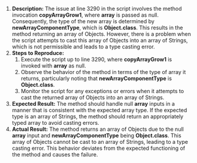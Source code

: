 ﻿1. **Description:** The issue at line 3290 in the script involves the method invocation **copyArrayGrow1**, where **array** is passed as null. Consequently, the type of the new array is determined by **newArrayComponentType**, which is **Object.class**. This results in the method returning an array of Objects. However, there is a problem when the script attempts to cast this array of Objects into an array of Strings, which is not permissible and leads to a type casting error.
1. **Steps to Reproduce:**
   1. Execute the script up to line 3290, where **copyArrayGrow1** is invoked with **array** as null.
   1. Observe the behavior of the method in terms of the type of array it returns, particularly noting that **newArrayComponentType** is **Object.class**.
   1. Monitor the script for any exceptions or errors when it attempts to cast the returned array of Objects into an array of Strings.
1. **Expected Result:** The method should handle null **array** inputs in a manner that is consistent with the expected array type. If the expected type is an array of Strings, the method should return an appropriately typed array to avoid casting errors.
1. **Actual Result:** The method returns an array of Objects due to the null **array** input and **newArrayComponentType** being **Object.class**. This array of Objects cannot be cast to an array of Strings, leading to a type casting error. This behavior deviates from the expected functioning of the method and causes the failure.

